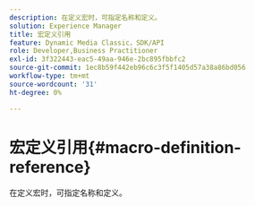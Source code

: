 ```yaml
---
description: 在定义宏时，可指定名称和定义。
solution: Experience Manager
title: 宏定义引用
feature: Dynamic Media Classic，SDK/API
role: Developer,Business Practitioner
exl-id: 3f322443-eac5-49aa-946e-2bc895fbbfc2
source-git-commit: 1ec8b59f442eb96c6c3f5f1405d57a38a86bd056
workflow-type: tm+mt
source-wordcount: '31'
ht-degree: 0%

---
```


# 宏定义引用{#macro-definition-reference}

在定义宏时，可指定名称和定义。

